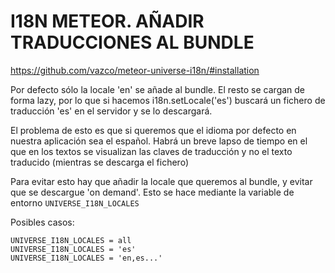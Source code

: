 # I18N METEOR. AÑADIR TRADUCCIONES AL BUNDLE

https://github.com/vazco/meteor-universe-i18n/#installation


Por defecto sólo la locale 'en' se añade al bundle.
El resto se cargan de forma lazy, por lo que si hacemos i18n.setLocale('es')
buscará un fichero de traducción 'es' en el servidor y se lo descargará.

El problema de esto es que si queremos que el idioma por defecto en nuestra aplicación sea el español. Habrá un breve lapso de tiempo en el que en los textos se visualizan las claves de traducción y no el texto traducido (mientras se descarga el fichero)

Para evitar esto hay que añadir la locale que queremos al bundle, y evitar que se descargue 'on demand'. Esto se hace mediante la variable de entorno `UNIVERSE_I18N_LOCALES`

Posibles casos:

```
UNIVERSE_I18N_LOCALES = all 
UNIVERSE_I18N_LOCALES = 'es'
UNIVERSE_I18N_LOCALES = 'en,es...'
```